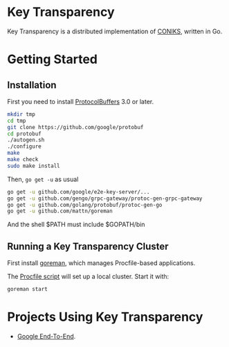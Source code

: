 Key Transparency
================
Key Transparency is a distributed implementation of
[CONIKS](https://eprint.iacr.org/2014/1004.pdf), written in Go.



Getting Started
===============

Installation
------------------------
First you need to install [ProtocolBuffers](https://github.com/golang/protobuf#installation) 3.0 or later.
```sh
mkdir tmp
cd tmp
git clone https://github.com/google/protobuf
cd protobuf
./autogen.sh
./configure
make
make check
sudo make install
```

Then, ```go get -u``` as usual

```sh
go get -u github.com/google/e2e-key-server/...
go get -u github.com/gengo/grpc-gateway/protoc-gen-grpc-gateway
go get -u github.com/golang/protobuf/protoc-gen-go
go get -u github.com/mattn/goreman
```

And the shell $PATH must include $GOPATH/bin

Running a Key Transparency Cluster
----------------------------------
First install [goreman](https://github.com/mattn/goreman), which manages Procfile-based applications.

The [Procfile script](./Procfile) will set up a local cluster. Start it with:

```sh
goreman start
```


Projects Using Key Transparency
==================================
* [Google End-To-End](https://github.com/google/end-to-end).

